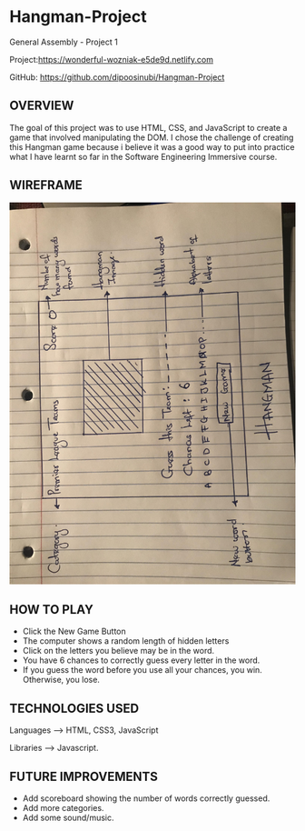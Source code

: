 # Hangman-Project

General Assembly - Project 1


Project:https://wonderful-wozniak-e5de9d.netlify.com

GitHub: https://github.com/dipoosinubi/Hangman-Project

<h2>
OVERVIEW
</h2>

The goal of this project was to use HTML, CSS, and JavaScript to create a game that involved manipulating the DOM. I chose the challenge of creating this Hangman game because i believe it was a good way to put into practice what I have learnt so far in the Software Engineering Immersive course.

<h2>
WIREFRAME
</h2>
<img src="images/wireframe.jpg">

<h2>HOW TO PLAY</h2>
<ul>
<li>Click the New Game Button</li>
<li>The computer shows a random length of hidden letters</li>
<li>Click on the letters you believe may be in the word. </li>
<li>You have 6 chances to correctly guess every letter in the word.</li>
<li>If you guess the word before you use all your chances, you win. Otherwise, you lose.</li>
</ul>

<h2>TECHNOLOGIES USED</h2>
Languages --> HTML, CSS3, JavaScript

Libraries --> Javascript.
<h2>FUTURE IMPROVEMENTS</h2>
<ul>
<li>Add scoreboard showing the number of words correctly guessed. </li>
<li>Add more categories.</li>
<li>Add some sound/music.</li>
